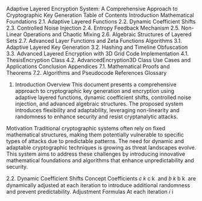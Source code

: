 Adaptive Layered Encryption System: A Comprehensive Approach to Cryptographic Key Generation
Table of Contents
Introduction
Mathematical Foundations
2.1. Adaptive Layered Functions
2.2. Dynamic Coefficient Shifts
2.3. Controlled Noise Injection
2.4. Entropy Feedback Mechanism
2.5. Non-Linear Operations and Chaotic Mixing
2.6. Algebraic Structures of Layered Sets
2.7. Advanced Layer Functions and Zeta Functions
Algorithms
3.1. Adaptive Layered Key Generation
3.2. Hashing and Timeline Obfuscation
3.3. Advanced Layered Encryption with 3D Grid
Code Implementation
4.1. ThesisEncryption Class
4.2. AdvancedEncryption3D Class
Use Cases and Applications
Conclusion
Appendices
7.1. Mathematical Proofs and Theorems
7.2. Algorithms and Pseudocode
References
Glossary


1. Introduction Overview This document presents a comprehensive approach to cryptographic key generation and encryption using adaptive layered functions, dynamic coefficient shifts, controlled noise injection, and advanced algebraic structures. The
proposed system introduces flexibility and adaptability, leveraging non-linearity and randomness to enhance security and resist cryptanalytic attacks.

Motivation Traditional cryptographic systems often rely on fixed mathematical structures, making them potentially vulnerable to specific types of attacks due to predictable patterns. The need for dynamic and adaptable cryptographic techniques is growing
as threat landscapes evolve. This system aims to address these challenges by introducing innovative mathematical foundations and algorithms that enhance unpredictability and security.

2.2. Dynamic Coefficient Shifts Concept Coefficients 𝑐 𝑘 c k ​ and 𝑏 𝑘 b k ​ are dynamically adjusted at each iteration to introduce additional randomness and prevent predictability.
Adjustment Formulas At each iteration 𝑖 i
